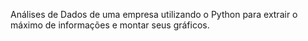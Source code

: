  Análises de Dados de uma empresa utilizando o Python para extrair o máximo de informações e montar seus gráficos.
